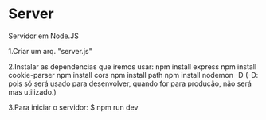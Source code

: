 # Server
Servidor em Node.JS

1.Criar um arq. "server.js"

2.Instalar as dependencias que iremos usar:
npm install express
npm install cookie-parser
npm install cors
npm install path
npm install nodemon -D (-D: pois só será usado para desenvolver, quando for para produção, não será mas utilizado.)

3.Para iniciar o servidor:
$ npm run dev
